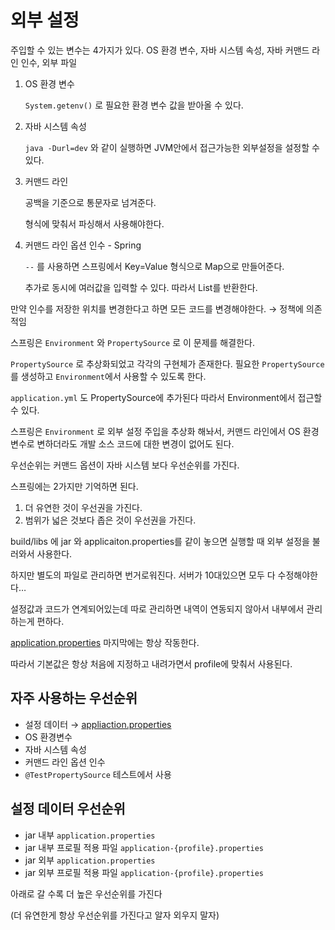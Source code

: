 # 외부 설정

주입할 수 있는 변수는 4가지가 있다. OS 환경 변수, 자바 시스템 속성, 자바 커맨드 라인 인수, 외부 파일

1. OS 환경 변수

   `System.getenv()` 로 필요한 환경 변수 값을 받아올 수 있다.

2. 자바 시스템 속성

   `java -Durl=dev` 와 같이 실행하면 JVM안에서 접근가능한 외부설정을 설정할 수 있다.

3. 커맨드 라인

   공백을 기준으로 통문자로 넘겨준다.

   형식에 맞춰서 파싱해서 사용해야한다.

4. 커맨드 라인 옵션 인수 - Spring

   `--` 를 사용하면 스프링에서 Key=Value 형식으로 Map으로 만들어준다.

   추가로 동시에 여러값을 입력할 수 있다. 따라서 List를 반환한다.

만약 인수를 저장한 위치를 변경한다고 하면 모든 코드를 변경해야한다. → 정책에 의존적임

스프링은 `Environment` 와 `PropertySource` 로  이 문제를 해결한다.

`PropertySource` 로 추상화되었고 각각의 구현체가 존재한다. 필요한 `PropertySource`를 생성하고 `Environment`에서 사용할 수 있도록 한다.

`application.yml` 도 PropertySource에 추가된다 따라서 Environment에서 접근할 수 있다.

스프링은 `Environment` 로 외부 설정 주입을 추상화 해놔서, 커맨드 라인에서 OS 환경 변수로 변하더라도 개발 소스 코드에 대한 변경이 없어도 된다.

우선순위는 커맨드 옵션이 자바 시스템 보다 우선순위를 가진다.

스프링에는 2가지만 기억하면 된다.

1. 더 유연한 것이 우선권을 가진다.
2. 범위가 넓은 것보다 좁은 것이 우선권을 가진다.

build/libs 에 jar 와 applicaiton.properties를 같이 놓으면 실행할 때 외부 설정을 불러와서 사용한다.

하지만 별도의 파일로 관리하면 번거로워진다. 서버가 10대있으면 모두 다 수정해야한다…

설정값과 코드가 연계되어있는데 따로 관리하면 내역이 연동되지 않아서 내부에서 관리하는게 편하다.

[application.properties](http://application.properties) 마지막에는 항상 작동한다.

따라서 기본값은 항상 처음에 지정하고 내려가면서 profile에 맞춰서 사용된다.

## 자주 사용하는 우선순위

- 설정 데이터 → [appliaction.properties](http://appliaction.properties)
- OS 환경변수
- 자바 시스템 속성
- 커맨드 라인 옵션 인수
- `@TestPropertySource` 테스트에서 사용

## 설정 데이터 우선순위

- jar 내부 `application.properties`
- jar 내부 프로필 적용 파일 `application-{profile}.properties`
- jar 외부 `application.properties`
- jar 외부 프로필 적용 파일 `application-{profile}.properties`

아래로 갈 수록 더 높은 우선순위를 가진다

(더 유연한게 항상 우선순위를 가진다고 알자 외우지 말자)